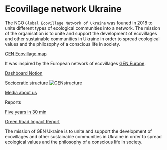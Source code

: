 # Ecovillage network Ukraine

The NGO `Global Ecovillage Network of Ukraine` was founed in 2018 to unite different types of ecological communities into a network.
The mission of the organisation is to unite and support the development of ecovillages and other sustainable communities in Ukraine in order to spread ecological values and the philosophy of a conscious life in society.

[GEN Ecovillage map](https://map.genukraine.com.ua/)

It was inspired by the European network of ecovillages [GEN Europe](https://gen-europe.org/).

[ Dashboard Notion](https://genukraine.notion.site/Dashboard-5619c0028fac421c88f01f26459d91da)

[Sociocratic structure](https://infograph.venngage.com/pl/IGJegrdA2zY)
![GENstructure](https://github.com/maxzalevski/ecovillage_ua/assets/132265629/704e5e87-d05f-41ac-a8e0-518d6d3f1360)


[Media about us](https://docs.google.com/document/d/1fV_rTXJO5YMM3SuRKxwM3_vldlGo7IoQbaEJ99khfwY/edit#heading=h.13bo382slzmm)

Reports

[Five years in 30 min](https://www.canva.com/design/DAF8DPxyhbQ/xkWrvLCyC0f0UIaZKejMoQ/edit)

[Green Road Impact Report](https://www.canva.com/design/DAF8DPxyhbQ/xkWrvLCyC0f0UIaZKejMoQ/edit)

The mission of GEN Ukraine is to unite and support the development of ecovillages and other sustainable communities in Ukraine in order to spread ecological values and the philosophy of a conscious life in society.
